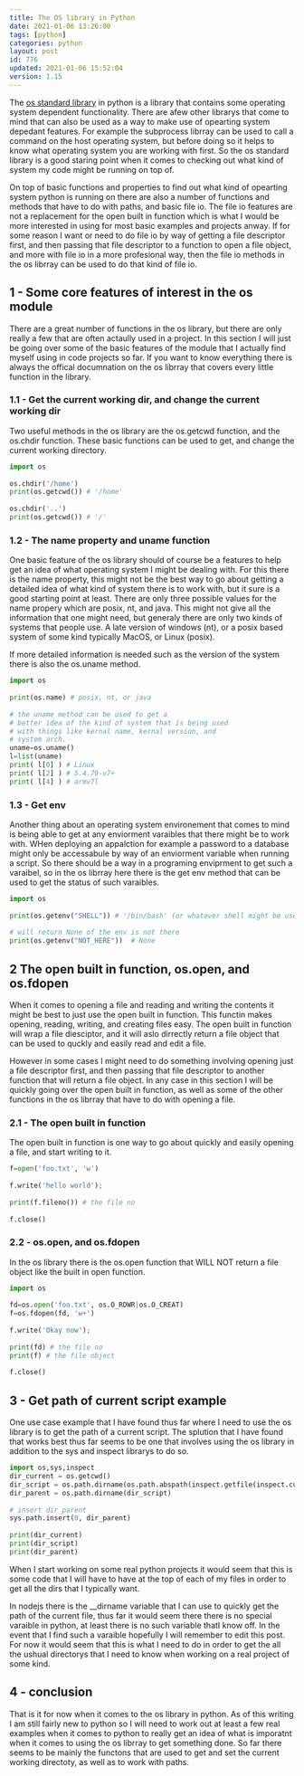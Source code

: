 ```yaml
---
title: The OS library in Python
date: 2021-01-06 13:26:00
tags: [python]
categories: python
layout: post
id: 776
updated: 2021-01-06 15:52:04
version: 1.15
---
```


The [os standard library](https://docs.python.org/3/library/os.html) in python is a library that contains some operating system dependent functionality. There are afew other librarys that come to mind that can also be used as a way to make use of opearting system depedant features. For example the subprocess librray can be used to call a command on the host operating system, but before doing so it helps to know what operating system you are working with first. So the os standard library is a good staring point when it comes to checking out what kind of system my code might be running on top of.

On top of basic functions and properties to find out what kind of opearting system python is running on there are also a number of functions and methods that have to do with paths, and basic file io. The file io features are not a replacement for the open built in function which is what I would be more interested in using for most basic examples and projects anway. If for some reason I want or need to do file io by way of getting a file descriptor first, and then passing that file descriptor to a function to open a file object, and more with file io in a more profesional way, then the file io methods in the os librray can be used to do that kind of file io.

<!-- more -->

## 1 - Some core features of interest in the os module

There are a great number of functions in the os library, but there are only really a few that are often actaully used in a project. In this section I will just be going over some of the basic features of the module that I actually find myself using in code projects so far. If you want to know everything there is always the offical documnation on the os librray that covers every little function in the library.

### 1.1 - Get the current working dir, and change the current working dir

Two useful methods in the os library are the os.getcwd function, and the os.chdir function. These basic functions can be used to get, and change the current working directory.

```python
import os
 
os.chdir('/home') 
print(os.getcwd()) # '/home'
 
os.chdir('..')
print(os.getcwd()) # '/'
```

### 1.2 - The name property and uname function

One basic feature of the os library should of course be a features to help get an idea of what operating system I might be dealing with. For this there is the name property, this might not be the best way to go about getting a detailed idea of what kind of system there is to work with, but it sure is a good starting point at least. There are only three possible values for the name propery which are posix, nt, and java. This might not give all the information that one might need, but generaly there are only two kinds of systems that people use. A late version of windows (nt), or a posix based system of some kind typically MacOS, or Linux (posix).

If more detailed information is needed such as the version of the system there is also the os.uname method.

```python
import os
 
print(os.name) # posix, nt, or java
 
# the uname method can be used to get a
# better idea of the kind of system that is being used
# with things like kernal name, kernal version, and
# system arch.
uname=os.uname()
l=list(uname)
print( l[0] ) # Linux
print( l[2] ) # 5.4.79-v7+
print( l[4] ) # armv7l
```

### 1.3 - Get env

Another thing about an operating system environement that comes to mind is being able to get at any enviorment varaibles that there might be to work with. WHen deploying an appalction for example a password to a database might only be accessabule by way of an enviorment variable when running a script. So there should be a way in a programing enviprment to get such a varaibel, so in the os librray here there is the get env method that can be used to get the status of such varaibles.

```python
import os
 
print(os.getenv("SHELL")) # '/bin/bash' (or whatever shell might be used)
 
# will return None of the env is not there
print(os.getenv("NOT_HERE"))  # None
```

## 2 The open built in function, os.open, and os.fdopen

When it comes to opening a file and reading and writing the contents it might be best to just use the open built in function. This functin makes opening, reading, writing, and creating files easy. The open built in function will wrap a file diesciptor, and it will aslo dirrectly return a file object that can be used to quckly and easily read and edit a file.

However in some cases I might need to do something involving opening just a file descriptor first, and then passing that file descriptor to another function that will return a file object. In any case in this section I will be quickly going over the open built in function, as well as some of the other functions in the os librray that have to do with opening a file.

### 2.1 - The open built in function

The open built in function is one way to go about quickly and easily opening a file, and start writing to it.

```python
f=open('foo.txt', 'w')
 
f.write('hello world');
 
print(f.fileno()) # the file no
 
f.close()
```

### 2.2 - os.open, and os.fdopen

In the os library there is the os.open function that WILL NOT return a file object like the built in open function.

```python
import os
 
fd=os.open('foo.txt', os.O_RDWR|os.O_CREAT)
f=os.fdopen(fd, 'w+')
 
f.write('Okay now');
 
print(fd) # the file no
print(f) # the file object
 
f.close()
```

## 3 - Get path of current script example

One use case example that I have found thus far where I need to use the os library is to get the path of a current script. The splution that I have found that works best thus far seems to be one that involves using the os library in addition to the sys and inspect librarys to do so.

```python
import os,sys,inspect
dir_current = os.getcwd()
dir_script = os.path.dirname(os.path.abspath(inspect.getfile(inspect.currentframe())))
dir_parent = os.path.dirname(dir_script)
 
# insert dir_parent
sys.path.insert(0, dir_parent)
 
print(dir_current)
print(dir_script)
print(dir_parent)
```

When I start working on some real python projects it would seem that this is some code that I will have to have at the top of each of my files in order to get all the dirs that I typically want.

In nodejs there is the \_\_dirname variable that I can use to quickly get the path of the current file, thus far it would seem there there is no special varaible in python, at least there is no such variable thatI know off. In the event that I find such a varaible hopefully I will remember to edit this post. For now it would seem that this is what I need to do in order to get the all the ushual directorys that I need to know when working on a real project of some kind.

## 4 - conclusion

That is it for now when it comes to the os library in python. As of this writing I am still fairly new to python so I will need to work out at least a few real examples when it comes to python to really get an idea of what is imporatnt when it comes to using the os librray to get something done. So far there seems to be mainly the functons that are used to get and set the current working directoty, as well as to work with paths. 
